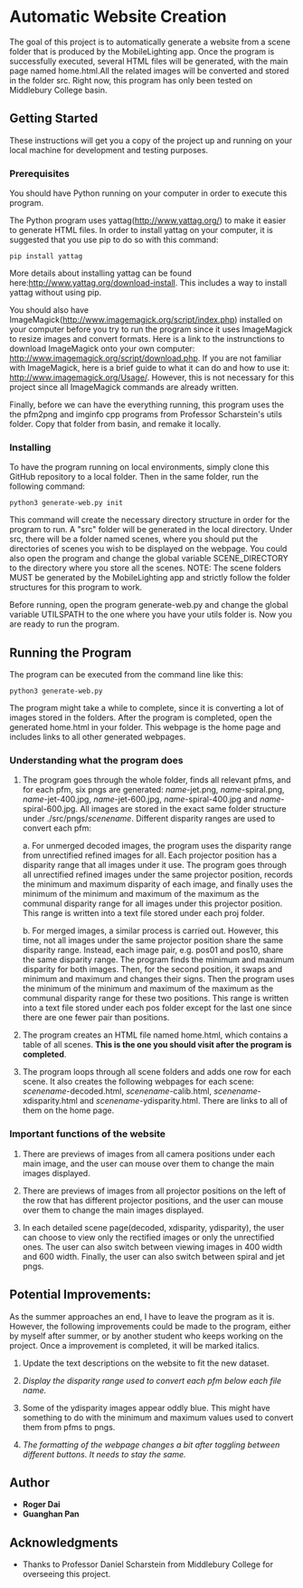 # Automatic Website Creation

The goal of this project is to automatically generate a website from a scene folder that is produced by the MobileLighting app. Once the program is successfully executed, several HTML files will be generated, with the main page named home.html.All the related images will be converted and stored in the folder src. Right now, this program has only been tested on Middlebury College basin.

## Getting Started

These instructions will get you a copy of the project up and running on your local machine for development and testing purposes.

### Prerequisites

You should have Python running on your computer in order to execute this program.

The Python program uses yattag(http://www.yattag.org/) to make it easier to generate HTML files. In order to install yattag on your computer, it is suggested that you use pip to do so with this command:

```
pip install yattag
```

More details about installing yattag can be found here:http://www.yattag.org/download-install. This includes a way to install yattag without using pip.

You should also have ImageMagick(http://www.imagemagick.org/script/index.php) installed on your computer before you try to run the program since it uses ImageMagick to resize images and convert formats. Here is a link to the instrunctions to download ImageMagick onto your own computer: http://www.imagemagick.org/script/download.php. If you are not familiar with ImageMagick, here is a brief guide to what it can do and how to use it: http://www.imagemagick.org/Usage/. However, this is not necessary for this project since all ImageMagick commands are already written.

Finally, before we can have the everything running, this program uses the the pfm2png and imginfo cpp programs from Professor Scharstein's utils folder. Copy that folder from basin, and remake it locally.


### Installing

To have the program running on local environments, simply clone this GitHub repository to a local folder. Then in the same folder, run the following command:

```
python3 generate-web.py init
```

This command will create the necessary directory structure in order for the program to run. A "src" folder will be generated in the local directory. Under src, there will be a folder named scenes, where you should put the directories of scenes you wish to be displayed on the webpage. You could also open the program and change the global variable SCENE_DIRECTORY to the directory where you store all the scenes. NOTE: The scene folders MUST be generated by the MobileLighting app and strictly follow the folder structures for this program to work.

Before running, open the program generate-web.py and change the global variable UTILSPATH to the one where you have your utils folder is. Now you are ready to run the program.

## Running the Program

The program can be executed from the command line like this:

```
python3 generate-web.py
```

The program might take a while to complete, since it is converting a lot of images stored in the folders. After the program is completed, open the generated home.html in your folder. This webpage is the home page and includes links to all other generated webpages.

### Understanding what the program does

1. The program goes through the whole folder, finds all relevant pfms, and for each pfm, six pngs are generated: *name*-jet.png, *name*-spiral.png, *name*-jet-400.jpg, *name*-jet-600.jpg, *name*-spiral-400.jpg and *name*-spiral-600.jpg. All images are stored in the exact same folder structure under ./src/pngs/*scenename*. Different disparity ranges are used to convert each pfm:

    a. For unmerged decoded images, the program uses the disparity range from unrectified refined images for all. Each projector position has a disparity range that all images under it use. The program goes through all unrectified refined images under the same projector position, records the minimum and maximum disparity of each image, and finally uses the minimum of the minimum and maximum of the maximum as the communal disparity range for all images under this projector position. This range is written into a text file stored under each proj folder.

    b. For merged images, a similar process is carried out. However, this time, not all images under the same projector position share the same disparity range. Instead, each image pair, e.g. pos01 and pos10, share the same disparity range. The program finds the minimum and maximum disparity for both images. Then, for the second position, it swaps and minimum and maximum and changes their signs. Then the program uses the minimum of the minimum and maximum of the maximum as the communal disparity range for these two positions. This range is written into a text file stored under each pos folder except for the last one since there are one fewer pair than positions.

2. The program creates an HTML file named home.html, which contains a table of all scenes. **This is the one you should visit after the program is completed**.
3. The program loops through all scene folders and adds one row for each scene. It also creates the following webpages for each scene: *scenename*-decoded.html, *scenename*-calib.html, *scenename*-xdisparity.html and *scenename*-ydisparity.html. There are links to all of them on the home page.

### Important functions of the website

1. There are previews of images from all camera positions under each main image, and the user can mouse over them to change the main images displayed.

2. There are previews of images from all projector positions on the left of the row that has different projector positions, and the user can mouse over them to change the main images displayed.

3. In each detailed scene page(decoded, xdisparity, ydisparity), the user can choose to view only the rectified images or only the unrectified ones. The user can also switch between viewing images in 400 width and 600 width. Finally, the user can also switch between spiral and jet pngs.

## Potential Improvements:

As the summer approaches an end, I have to leave the program as it is. However, the following improvements could be made to the program, either by myself after summer, or by another student who keeps working on the project. Once a improvement is completed, it will be marked italics.

1. Update the text descriptions on the website to fit the new dataset.

2. *Display the disparity range used to convert each pfm below each file name.*

3. Some of the ydisparity images appear oddly blue. This might have something to do with the minimum and maximum values used to convert them from pfms to pngs.

4. *The formatting of the webpage changes a bit after toggling between different buttons. It needs to stay the same.*

## Author

* **Roger Dai**
* **Guanghan Pan**

## Acknowledgments

* Thanks to Professor Daniel Scharstein from Middlebury College for overseeing this project.
